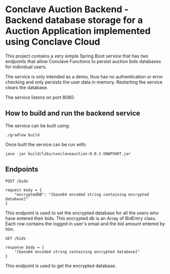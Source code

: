 # Conclave Auction Backend - Backend database storage for a Auction Application implemented using Conclave Cloud

This project contains a very simple Spring Boot service that has two endpoints
that allow Conclave Functions to persist auction bids databases for individual
users.

The service is only intended as a demo, thus has no authentication or error
checking and only persists the user data in memory. Restarting the service
clears the database.

The service listens on port 8080.

## How to build and run the backend service
The service can be built using:

```
./gradlew build
```

Once built the service can be run with:

```
java -jar build/libs/conclaveauction-0.0.1-SNAPSHOT.jar
```

## Endpoints
`POST /bids`

```
request body = {
    "encryptedDB": "[base64 encoded string containing encrypted database]"
}
```

This endpoint is used to set the encrypted database for all the users who have entered their bids.
This encrypted db is an Array of BidEntry class. Each row contains the logged in user's email and the bid amount entered by him.

`GET /bids`

```
response body = {
    "[base64 encoded string containing encrypted database]"
}
```

This endpoint is used to get the encrypted database.
